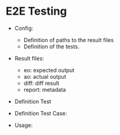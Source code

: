 # E2E Testing

- Config:
    - Definition of paths to the result files
    - Definition of the tests.
- Result files:
    - eo: expected output
    - ao: actual output
    - diff: diff result
    - report: metadata
- Definition Test
- Definition Test Case:

- Usage: